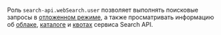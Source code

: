 Роль `search-api.webSearch.user` позволяет выполнять поисковые запросы в [отложенном режиме](../../../search-api/concepts/web-search.md), а также просматривать информацию об [облаке](../../../organization/concepts/manage-services.md#cloud), [каталоге](../../../resource-manager/concepts/resources-hierarchy.md#folder) и [квотах](../../../search-api/concepts/limits.md#search-api-quotas) сервиса Search API.